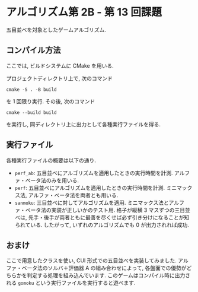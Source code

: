 # アルゴリズム第 2B - 第 13 回課題

五目並べを対象としたゲームアルゴリズム.


## コンパイル方法

ここでは, ビルドシステムに CMake を用いる.

プロジェクトディレクトリ上で, 次のコマンド
```
cmake -S . -B build
```
を 1 回限り実行.
その後, 次のコマンド
```
cmake --build build
```
を実行し, 同ディレクトリ上に出力として各種実行ファイルを得る.


## 実行ファイル

各種実行ファイルの概要は以下の通り.

-   `perf_ab`:
    五目並べにアルゴリズムを適用したときの実行時間を計測.
    アルファ・ベータ法のみを用いる.
-   `perf`:
    五目並べにアルゴリズムを適用したときの実行時間を計測.
    ミニマックス法, アルファ・ベータ法を両者とも用いる.
-   `sanmoku`:
    三目並べに対してアルゴリズムを適用.
    ミニマックス法とアルファ・ベータ法の実装が正しいかのテスト用.
    格子が縦横 3 マスずつの三目並べは,
    先手・後手が両者ともに最善を尽くせば必ず引き分けになることが知られている.
    したがって, いずれのアルゴリズムでも 0 が出力されれば成功.


## おまけ

ここで用意したクラスを使い, CUI 形式での五目並べを実装してみました.
アルファ・ベータ法のソルバ＋評価器 A の組み合わせによって,
各盤面での優勢がどちらかを判定する処理を組み込んでいます.
このゲームはコンパイル時に出力される `gomoku` という実行ファイルを実行すると遊べます.
